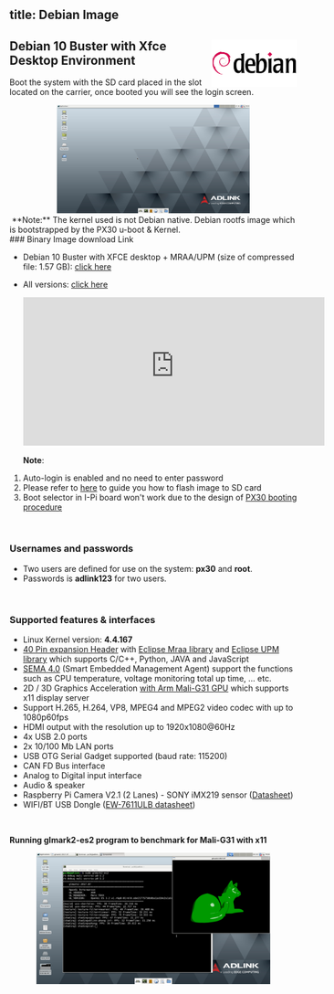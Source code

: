 title: Debian Image
---
<div class = "bullets">

<img align="right" src="DebianImages.assets/debian-logo.jpg" width ="150"/>

## Debian 10 Buster with Xfce Desktop Environment

Boot the system with the SD card placed in the slot located on the carrier, once booted you will see the login screen.
<center>
<img src="DebianImages.assets/Screenshot_2020-04-23_07-31-23-1587627343117.png" alt="Screenshot_2020-04-23_07-31-23" style="zoom: 33%;" />
</center>
​       **Note:** The kernel used is not Debian native. Debian rootfs image which is bootstrapped by the PX30 u-boot & Kernel.

<br/>
<div class = "bullets">
### Binary Image download Link

* Debian 10 Buster with XFCE desktop + MRAA/UPM (size of compressed file: 1.57 GB): [click here](https://hq0epm0west0us0storage.blob.core.windows.net/$web/public/SMARC/LEC-PX30/Images/Debian/LEC-PX30-IPi-SMARC-Debian10-xfce-2v7-20210219.zip)

* All versions: <a data-toggle="collapse" data-target="#demo" href="#">click here</a>

    <div id="demo" class="iframe-container collapse" style="z-index: 100; background-color: white;"><iframe class="download-area" src="https://hq0epm0west0us0storage.z22.web.core.windows.net/?prefix=public/SMARC/LEC-PX30/Images/Debian/&amp;pageLevel=0" scrolling="no">
      	</iframe></div>
    <style>
    .iframe-container {
        width: 110%;
    }
    .download-area {
    	width:100%;
      min-height: 260px;
      height: 260px;
      border: none;
    }
    </style>


   **Note**: 

1. Auto-login is enabled and no need to enter password   
2. Please refer to [here](HowToFlashImage.html#Flash-a-Ubuntu-Debian-Image) to guide you how to flash image to SD card
3. Boot selector in I-Pi board won't work due to the design of [PX30 booting procedure](PX30BootFlow.html)


<br>

### Usernames and passwords

   * Two users are defined for use on the system: **px30** and **root**.
   * Passwords is **adlink123** for two users.

<br>

### Supported features & interfaces 

* Linux Kernel version: **4.4.167**
* [40 Pin expansion Header](UserInterfaces.html) with [Eclipse Mraa library](https://github.com/eclipse/mraa) and [Eclipse UPM library](https://github.com/eclipse/upm) which supports C/C++, Python, JAVA and JavaScript 
* [SEMA 4.0](https://adlink-epm.github.io/sema-doc/#/) (Smart Embedded Management Agent) support the functions such as CPU temperature, voltage monitoring  total up time, ... etc.
* 2D / 3D Graphics Acceleration [with Arm Mali-G31 GPU](https://developer.arm.com/ip-products/graphics-and-multimedia/mali-gpus/mali-g31-gpu) which supports x11 display server
* Support H.265, H.264, VP8, MPEG4 and MPEG2 video codec with up to 1080p60fps
* HDMI output with the resolution up to 1920x1080@60Hz
* 4x USB 2.0  ports
* 2x  10/100 Mb LAN ports 
* USB OTG Serial Gadget supported (baud rate: 115200)
* CAN FD Bus interface
* Analog to Digital input interface
* Audio & speaker
* Raspberry Pi Camera V2.1 (2 Lanes) - SONY iMX219 sensor ([Datasheet](https://www.raspberrypi.org/documentation/hardware/camera/))  
* WIFI/BT USB Dongle ([EW-7611ULB datasheet](https://www.edimax.com/edimax/mw/cufiles/files/download/datasheet/EW-7611ULB_datasheet_English.pdf))

 <br>

</div>

<style>
.bullets ul li {
    list-style-type: disc;
 }
 .bullets ol li {
    list-style-type: decimal;
 }
</style>




**Running glmark2-es2 program to benchmark for Mali-G31 with x11**
<center>
<img src="DebianImages.assets/glmark2_debian.png" alt="glmark2_debian" style="zoom: 40%;" />
</center>
